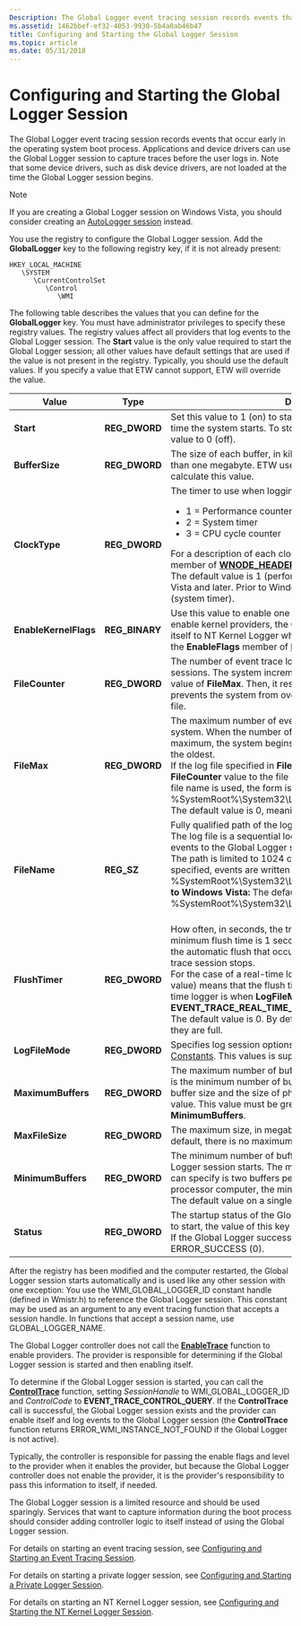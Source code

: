 ```yaml
---
Description: The Global Logger event tracing session records events that occur early in the operating system boot process.
ms.assetid: 1462bbef-ef32-4053-9930-5b4a0ab46b47
title: Configuring and Starting the Global Logger Session
ms.topic: article
ms.date: 05/31/2018
---
```


# Configuring and Starting the Global Logger Session

The Global Logger event tracing session records events that occur early in the operating system boot process. Applications and device drivers can use the Global Logger session to capture traces before the user logs in. Note that some device drivers, such as disk device drivers, are not loaded at the time the Global Logger session begins.

> [!Note]  
> If you are creating a Global Logger session on Windows Vista, you should consider creating an [AutoLogger session](configuring-and-starting-an-autologger-session.md) instead.

 

You use the registry to configure the Global Logger session. Add the **GlobalLogger** key to the following registry key, if it is not already present:

```
HKEY_LOCAL_MACHINE
   \SYSTEM
      \CurrentControlSet
         \Control
            \WMI
```

The following table describes the values that you can define for the **GlobalLogger** key. You must have administrator privileges to specify these registry values. The registry values affect all providers that log events to the Global Logger session. The **Start** value is the only value required to start the Global Logger session; all other values have default settings that are used if the value is not present in the registry. Typically, you should use the default values. If you specify a value that ETW cannot support, ETW will override the value.



<table>
<colgroup>
<col style="width: 33%" />
<col style="width: 33%" />
<col style="width: 33%" />
</colgroup>
<thead>
<tr class="header">
<th>Value</th>
<th>Type</th>
<th>Description</th>
</tr>
</thead>
<tbody>
<tr class="odd">
<td><strong>Start</strong></td>
<td><strong>REG_DWORD</strong></td>
<td>Set this value to 1 (on) to start the Global Logger session the next time the system starts. To stop the session from starting, set this value to 0 (off). <br/></td>
</tr>
<tr class="even">
<td><strong>BufferSize</strong></td>
<td><strong>REG_DWORD</strong></td>
<td>The size of each buffer, in kilobytes. This value should be less than one megabyte. ETW uses the size of physical memory to calculate this value. <br/></td>
</tr>
<tr class="odd">
<td><strong>ClockType</strong></td>
<td><strong>REG_DWORD</strong></td>
<td>The timer to use when logging the time stamp for each event.
<ul>
<li>1 = Performance counter value (high resolution)</li>
<li>2 = System timer</li>
<li>3 = CPU cycle counter</li>
</ul>
For a description of each clock type, see the <strong>ClientContext</strong> member of <a href="wnode-header.md"><strong>WNODE_HEADER</strong></a>.<br/> The default value is 1 (performance counter value) on Windows Vista and later. Prior to Windows Vista, the default value is 2 (system timer).<br/></td>
</tr>
<tr class="even">
<td><strong>EnableKernelFlags</strong></td>
<td><strong>REG_BINARY</strong></td>
<td>Use this value to enable one or more kernel providers. If you enable kernel providers, the Global Logger session will rename itself to NT Kernel Logger when it starts. For possible values, see the <strong>EnableFlags</strong> member of <a href="/windows/win32/api/evntrace/ns-evntrace-event_trace_properties"><strong>EVENT_TRACE_PROPERTIES</strong></a>.<br/></td>
</tr>
<tr class="odd">
<td><strong>FileCounter</strong></td>
<td><strong>REG_DWORD</strong></td>
<td>The number of event trace log files generated by Global Logger sessions. The system increments this value until it reaches the value of <strong>FileMax</strong>. Then, it resets the value to 0. This counter prevents the system from overwriting a Global Logger trace log file. <br/></td>
</tr>
<tr class="even">
<td><strong>FileMax</strong></td>
<td><strong>REG_DWORD</strong></td>
<td>The maximum number of event trace log files permitted on the system. When the number of trace logs reaches the specified maximum, the system begins to overwrite the logs, beginning with the oldest. <br/> If the log file specified in <strong>FileName</strong> exists, ETW appends the <strong>FileCounter</strong> value to the file name. For example, if the default log file name is used, the form is %SystemRoot%\System32\LogFiles\WMI\GlobalLogger.etl.NNNN. <br/> The default value is 0, meaning that there is no maximum. <br/></td>
</tr>
<tr class="odd">
<td><strong>FileName</strong></td>
<td><strong>REG_SZ</strong></td>
<td>Fully qualified path of the log file. The path to this file must exist. The log file is a sequential log file. Note that all providers writing events to the Global Logger session write events to this log file. The path is limited to 1024 characters.If <strong>FileName</strong> is not specified, events are written to %SystemRoot%\System32\LogFiles\WMI\GlobalLogger.etl. <strong>Prior to Windows Vista:</strong> The default file is %SystemRoot%\System32\LogFiles\WMI\Trace.log.<br/> <br/></td>
</tr>
<tr class="even">
<td><strong>FlushTimer</strong></td>
<td><strong>REG_DWORD</strong></td>
<td>How often, in seconds, the trace buffers are forcibly flushed. The minimum flush time is 1 second. This forced flush is in addition to the automatic flush that occurs when a buffer is full and when the trace session stops. <br/> For the case of a real-time logger, a value of zero (the default value) means that the flush time will be set to 1 second. A real-time logger is when <strong>LogFileMode</strong> is set to <strong>EVENT_TRACE_REAL_TIME_MODE</strong>.<br/> The default value is 0. By default, buffers are flushed only when they are full. <br/></td>
</tr>
<tr class="odd">
<td><strong>LogFileMode</strong></td>
<td><strong>REG_DWORD</strong></td>
<td>Specifies log session options. For values, see <a href="logging-mode-constants.md">Logging Mode Constants</a>. This values is supported on Windows Vista and later. <br/></td>
</tr>
<tr class="even">
<td><strong>MaximumBuffers</strong></td>
<td><strong>REG_DWORD</strong></td>
<td>The maximum number of buffers to allocate. Typically, this value is the minimum number of buffers plus twenty. ETW uses the buffer size and the size of physical memory to calculate this value. This value must be greater than or equal to the value for <strong>MinimumBuffers</strong>.<br/></td>
</tr>
<tr class="odd">
<td><strong>MaxFileSize</strong></td>
<td><strong>REG_DWORD</strong></td>
<td>The maximum size, in megabytes, of the event trace log file. By default, there is no maximum file size.<br/></td>
</tr>
<tr class="even">
<td><strong>MinimumBuffers</strong></td>
<td><strong>REG_DWORD</strong></td>
<td>The minimum number of buffers to allocate when the Global Logger session starts. The minimum number of buffers that you can specify is two buffers per processor. For example, on a single processor computer, the minimum number of buffers is two. <br/> The default value on a single-processor system is 0x3.<br/></td>
</tr>
<tr class="odd">
<td><strong>Status</strong></td>
<td><strong>REG_DWORD</strong></td>
<td>The startup status of the Global Logger. If the Global Logger failed to start, the value of this key is the appropriate Win32 error code. If the Global Logger successfully started, the value of this key is ERROR_SUCCESS (0).<br/></td>
</tr>
</tbody>
</table>



 

After the registry has been modified and the computer restarted, the Global Logger session starts automatically and is used like any other session with one exception: You use the WMI\_GLOBAL\_LOGGER\_ID constant handle (defined in Wmistr.h) to reference the Global Logger session. This constant may be used as an argument to any event tracing function that accepts a session handle. In functions that accept a session name, use GLOBAL\_LOGGER\_NAME.

The Global Logger controller does not call the [**EnableTrace**](/windows/win32/api/evntrace/nf-evntrace-enabletrace) function to enable providers. The provider is responsible for determining if the Global Logger session is started and then enabling itself.

To determine if the Global Logger session is started, you can call the [**ControlTrace**](/windows/win32/api/evntrace/nf-evntrace-controltracea) function, setting *SessionHandle* to WMI\_GLOBAL\_LOGGER\_ID and *ControlCode* to **EVENT\_TRACE\_CONTROL\_QUERY**. If the **ControlTrace** call is successful, the Global Logger session exists and the provider can enable itself and log events to the Global Logger session (the **ControlTrace** function returns ERROR\_WMI\_INSTANCE\_NOT\_FOUND if the Global Logger is not active).

Typically, the controller is responsible for passing the enable flags and level to the provider when it enables the provider, but because the Global Logger controller does not enable the provider, it is the provider's responsibility to pass this information to itself, if needed.

The Global Logger session is a limited resource and should be used sparingly. Services that want to capture information during the boot process should consider adding controller logic to itself instead of using the Global Logger session.

For details on starting an event tracing session, see [Configuring and Starting an Event Tracing Session](configuring-and-starting-an-event-tracing-session.md).

For details on starting a private logger session, see [Configuring and Starting a Private Logger Session](configuring-and-starting-a-private-logger-session.md).

For details on starting an NT Kernel Logger session, see [Configuring and Starting the NT Kernel Logger Session](configuring-and-starting-the-nt-kernel-logger-session.md).

